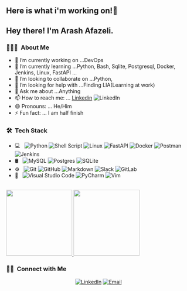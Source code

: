 <h2>  Here is what i'm working on!👋<h2> 

<h2> Hey there! I'm Arash Afazeli.</h2>

<h3> 👨🏻‍💻 &nbsp;About Me </h3>

- 🔭 I’m currently working on ...DevOps
- 🌱 I’m currently learning ...Python, Bash, Sqlite, Postgresql, Docker, Jenkins, Linux, FastAPI ...
- 👯 I’m looking to collaborate on ...Python, 
- 🤔 I’m looking for help with ...Finding LIA(Learning at work)
- 💬 Ask me about ...Anything
- 📫 How to reach me: ... [Linkedin](https://www.linkedin.com/in/arash-afazeli-8a1bab123/)   ![LinkedIn](https://img.shields.io/badge/linkedin-%230077B5.svg?style=for-the-badge&logo=linkedin&logoColor=white)
- 😄 Pronouns: ... He/Him
- ⚡ Fun fact: ... I am half finish

<h3> 🛠 &nbsp;Tech Stack</h3>

- 💻 &nbsp;
  ![Python](https://img.shields.io/badge/python-3670A0?style=for-the-badge&logo=python&logoColor=ffdd54)
  ![Shell Script](https://img.shields.io/badge/shell_script-%23121011.svg?style=for-the-badge&logo=gnu-bash&logoColor=white)
  ![Linux](https://img.shields.io/badge/Linux-FCC624?style=for-the-badge&logo=linux&logoColor=black)
  ![FastAPI](https://img.shields.io/badge/FastAPI-005571?style=for-the-badge&logo=fastapi)
  ![Docker](https://img.shields.io/badge/docker-%230db7ed.svg?style=for-the-badge&logo=docker&logoColor=white)
  ![Postman](https://img.shields.io/badge/Postman-FF6C37?style=for-the-badge&logo=postman&logoColor=white)
  ![Jenkins](https://img.shields.io/badge/jenkins-%232C5263.svg?style=for-the-badge&logo=jenkins&logoColor=white)
- 🛢 &nbsp;
  ![MySQL](https://img.shields.io/badge/mysql-%2300f.svg?style=for-the-badge&logo=mysql&logoColor=white)
  ![Postgres](https://img.shields.io/badge/postgres-%23316192.svg?style=for-the-badge&logo=postgresql&logoColor=white)
  ![SQLite](https://img.shields.io/badge/sqlite-%2307405e.svg?style=for-the-badge&logo=sqlite&logoColor=white)
- ⚙️ &nbsp;
  ![Git](https://img.shields.io/badge/git-%23F05033.svg?style=for-the-badge&logo=git&logoColor=white)
  ![GitHub](https://img.shields.io/badge/github-%23121011.svg?style=for-the-badge&logo=github&logoColor=white)
  ![Markdown](https://img.shields.io/badge/markdown-%23000000.svg?style=for-the-badge&logo=markdown&logoColor=white)
  ![Slack](https://img.shields.io/badge/Slack-4A154B?style=for-the-badge&logo=slack&logoColor=white)
  ![GitLab](https://img.shields.io/badge/gitlab-%23181717.svg?style=for-the-badge&logo=gitlab&logoColor=white)
- 🔧 &nbsp;
  ![Visual Studio Code](https://img.shields.io/badge/Visual%20Studio%20Code-0078d7.svg?style=for-the-badge&logo=visual-studio-code&logoColor=white)
  ![PyCharm](https://img.shields.io/badge/pycharm-143?style=for-the-badge&logo=pycharm&logoColor=black&color=black&labelColor=green)
  ![Vim](https://img.shields.io/badge/VIM-%2311AB00.svg?style=for-the-badge&logo=vim&logoColor=white)


<br/>

<a href="https://github.com/arashafazeli">
  <img height="180em" src="https://github-readme-stats.vercel.app/api?username=arashafazeli&theme=buefy&show_icons=true" />
  <img height="180em" src="https://github-readme-stats.vercel.app/api/top-langs/?username=arashafazeli&theme=buefy&layout=compact" />
</a>

<br/>

<h3> 🤝🏻 &nbsp;Connect with Me </h3>

<p align="center">
<a href="https://www.linkedin.com/in/arash-afazeli-8a1bab123/"><img alt="LinkedIn" src="https://img.shields.io/badge/LinkedIn-Arash%20Afazeli%20-blue?style=flat-square&logo=linkedin"></a>
<a href="mailto:arashafazeli@gmail.com"><img alt="Email" src="https://img.shields.io/badge/Email-arashafazeli@gmail.com-blue?style=flat-square&logo=gmail"></a>
</p>
